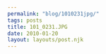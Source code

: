 ```yaml
---
permalink: "blog/1010231jpg/"
tags: posts
title: 101_0231.JPG
date: 2010-01-20
layout: layouts/post.njk
---
```


